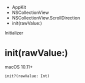 

- AppKit
- NSCollectionView
- NSCollectionView.ScrollDirection
-  init(rawValue:) 

Initializer

# init(rawValue:)

macOS 10.11+

``` source
init?(rawValue: Int)
```

